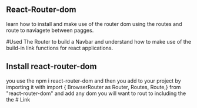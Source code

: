 ## React-Router-dom 

learn how to install and make use of the router dom using the routes and route to naviagete between pagges. 

#Used The Router to build a Navbar and understand how to make use of the build-in link functions for react applications. 

## Install  react-router-dom 

you use the npm i react-router-dom and then you add to your project by importing it with import { BrowserRouter as Router, Routes, Route,} from "react-router-dom" and add any dom you will want to rout to including the the # Link
